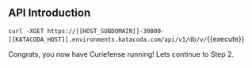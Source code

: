 ## API Introduction

`curl -XGET https://[[HOST_SUBDOMAIN]]-30000-[[KATACODA_HOST]].environments.katacoda.com/api/v1/db/v/`{{execute}}

Congrats, you now have Curiefense running! Lets continue to Step 2.